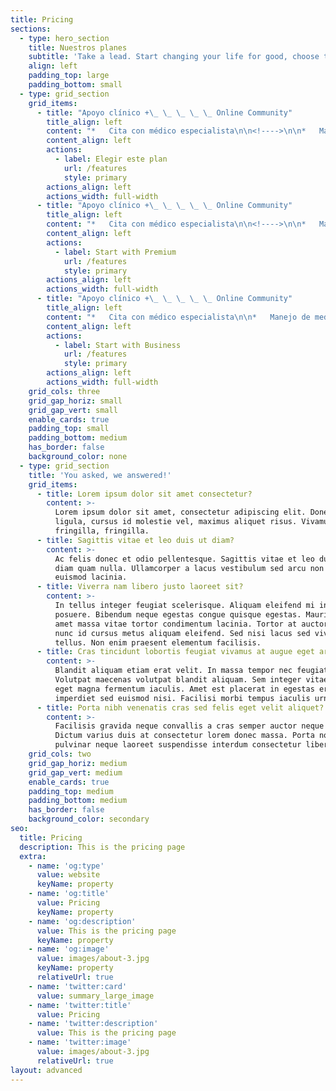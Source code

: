 ```yaml
---
title: Pricing
sections:
  - type: hero_section
    title: Nuestros planes
    subtitle: 'Take a lead. Start changing your life for good, choose the best suits you'
    align: left
    padding_top: large
    padding_bottom: small
  - type: grid_section
    grid_items:
      - title: "Apoyo clínico +\_ \_ \_ \_ \_ Online Community"
        title_align: left
        content: "*   Cita con médico especialista\n\n<!---->\n\n*   Manejo de medicamentos\n\n<!---->\n\n*   Acceso a Wake University\n\n<!---->\n\n*   Introducción a mindfulness\n\nPago mensual: \\*\\*$2,000 mxn\_\\*\\*\n"
        content_align: left
        actions:
          - label: Elegir este plan
            url: /features
            style: primary
        actions_align: left
        actions_width: full-width
      - title: "Apoyo clínico +\_ \_ \_ \_ \_ Online Community"
        title_align: left
        content: "*   Cita con médico especialista\n\n<!---->\n\n*   Manejo de medicamentos\n\n<!---->\n\n*   Acceso a Wake University\n\n<!---->\n\n*   Introducción a mindfulness\n\nPago mensual: \\*\\*$2,000 mxn\_\\*\\*\n"
        content_align: left
        actions:
          - label: Start with Premium
            url: /features
            style: primary
        actions_align: left
        actions_width: full-width
      - title: "Apoyo clínico +\_ \_ \_ \_ \_ Online Community"
        title_align: left
        content: "*   Cita con médico especialista\n\n*   Manejo de medicamentos\n\n*   Acceso a Wake University\n\n*   Introducción a mindfulness\n\nPago mensual: $2,000 mxn\_\n"
        content_align: left
        actions:
          - label: Start with Business
            url: /features
            style: primary
        actions_align: left
        actions_width: full-width
    grid_cols: three
    grid_gap_horiz: small
    grid_gap_vert: small
    enable_cards: true
    padding_top: small
    padding_bottom: medium
    has_border: false
    background_color: none
  - type: grid_section
    title: 'You asked, we answered!'
    grid_items:
      - title: Lorem ipsum dolor sit amet consectetur?
        content: >-
          Lorem ipsum dolor sit amet, consectetur adipiscing elit. Donec nisl
          ligula, cursus id molestie vel, maximus aliquet risus. Vivamus in nibh
          fringilla, fringilla.
      - title: Sagittis vitae et leo duis ut diam?
        content: >-
          Ac felis donec et odio pellentesque. Sagittis vitae et leo duis ut
          diam quam nulla. Ullamcorper a lacus vestibulum sed arcu non odio
          euismod lacinia.
      - title: Viverra nam libero justo laoreet sit?
        content: >-
          In tellus integer feugiat scelerisque. Aliquam eleifend mi in nulla
          posuere. Bibendum neque egestas congue quisque egestas. Mauris sit
          amet massa vitae tortor condimentum lacinia. Tortor at auctor urna
          nunc id cursus metus aliquam eleifend. Sed nisi lacus sed viverra
          tellus. Non enim praesent elementum facilisis.
      - title: Cras tincidunt lobortis feugiat vivamus at augue eget arcu?
        content: >-
          Blandit aliquam etiam erat velit. In massa tempor nec feugiat.
          Volutpat maecenas volutpat blandit aliquam. Sem integer vitae justo
          eget magna fermentum iaculis. Amet est placerat in egestas erat
          imperdiet sed euismod nisi. Facilisi morbi tempus iaculis urna.
      - title: Porta nibh venenatis cras sed felis eget velit aliquet?
        content: >-
          Facilisis gravida neque convallis a cras semper auctor neque vitae.
          Dictum varius duis at consectetur lorem donec massa. Porta non
          pulvinar neque laoreet suspendisse interdum consectetur libero.
    grid_cols: two
    grid_gap_horiz: medium
    grid_gap_vert: medium
    enable_cards: true
    padding_top: medium
    padding_bottom: medium
    has_border: false
    background_color: secondary
seo:
  title: Pricing
  description: This is the pricing page
  extra:
    - name: 'og:type'
      value: website
      keyName: property
    - name: 'og:title'
      value: Pricing
      keyName: property
    - name: 'og:description'
      value: This is the pricing page
      keyName: property
    - name: 'og:image'
      value: images/about-3.jpg
      keyName: property
      relativeUrl: true
    - name: 'twitter:card'
      value: summary_large_image
    - name: 'twitter:title'
      value: Pricing
    - name: 'twitter:description'
      value: This is the pricing page
    - name: 'twitter:image'
      value: images/about-3.jpg
      relativeUrl: true
layout: advanced
---
```

